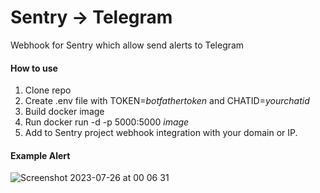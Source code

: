 # Sentry -> Telegram
Webhook for Sentry which allow send alerts to Telegram

#### How to use
1. Clone repo
2. Create .env file with TOKEN=*botfathertoken* and CHATID=*yourchatid*
3. Build docker image
4. Run docker run -d -p 5000:5000 *image*
5. Add to Sentry project webhook integration with your domain or IP.

#### Example Alert<br>
![Screenshot 2023-07-26 at 00 06 31](https://github.com/haosb/sentry-telegram/assets/114342765/59646334-f254-49c5-9a9b-d048ef78f607)
